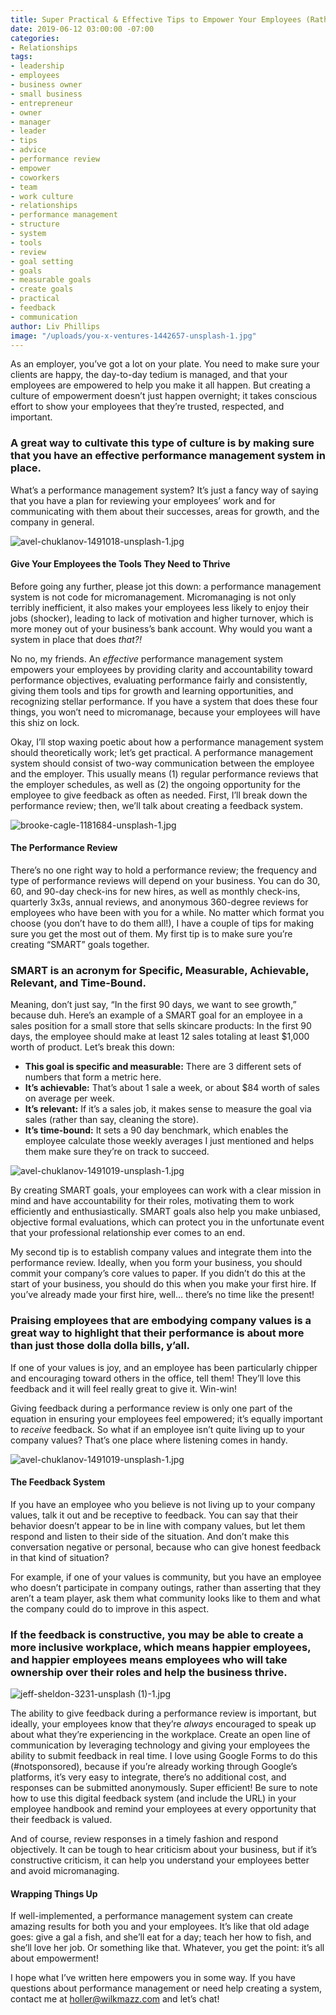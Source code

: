 ```yaml
---
title: Super Practical & Effective Tips to Empower Your Employees (Rather Than Micromanage)
date: 2019-06-12 03:00:00 -07:00
categories:
- Relationships
tags:
- leadership
- employees
- business owner
- small business
- entrepreneur
- owner
- manager
- leader
- tips
- advice
- performance review
- empower
- coworkers
- team
- work culture
- relationships
- performance management
- structure
- system
- tools
- review
- goal setting
- goals
- measurable goals
- create goals
- practical
- feedback
- communication
author: Liv Phillips
image: "/uploads/you-x-ventures-1442657-unsplash-1.jpg"
---
```


As an employer, you’ve got a lot on your plate. You need to make sure your clients are happy, the day-to-day tedium is managed, and that your employees are empowered to help you make it all happen. But creating a culture of empowerment doesn’t just happen overnight; it takes conscious effort to show your employees that they’re trusted, respected, and important. 

### A great way to cultivate this type of culture is by making sure that you have an effective performance management system in place. 

What’s a performance management system? It’s just a fancy way of saying that you have a plan for reviewing your employees’ work and for communicating with them about their successes, areas for growth, and the company in general. 

![avel-chuklanov-1491018-unsplash-1.jpg](/uploads/avel-chuklanov-1491018-unsplash-1.jpg)

#### Give Your Employees the Tools They Need to Thrive

Before going any further, please jot this down: a performance management system is not code for micromanagement. Micromanaging is not only terribly inefficient, it also makes your employees less likely to enjoy their jobs (shocker), leading to lack of motivation and higher turnover, which is more money out of your business’s bank account. Why would you want a system in place that does _that?!_

No no, my friends. An _effective_ performance management system empowers your employees by providing clarity and accountability toward performance objectives, evaluating performance fairly and consistently, giving them tools and tips for growth and learning opportunities, and recognizing stellar performance. If you have a system that does these four things, you won’t need to micromanage, because your employees will have this shiz on lock.

Okay, I’ll stop waxing poetic about how a performance management system should theoretically work; let’s get practical. A performance management system should consist of two-way communication between the employee and the employer. This usually means (1) regular performance reviews that the employer schedules, as well as (2) the ongoing opportunity for the employee to give feedback as often as needed. First, I’ll break down the performance review; then, we’ll talk about creating a feedback system.

![brooke-cagle-1181684-unsplash-1.jpg](/uploads/brooke-cagle-1181684-unsplash-1.jpg)

#### The Performance Review

There’s no one right way to hold a performance review; the frequency and type of performance reviews will depend on your business. You can do 30, 60, and 90-day check-ins for new hires, as well as monthly check-ins, quarterly 3x3s, annual reviews, and anonymous 360-degree reviews for employees who have been with you for a while. No matter which format you choose (you don’t have to do them all!), I have a couple of tips for making sure you get the most out of them. My first tip is to make sure you’re creating “SMART” goals together. 

### SMART is an acronym for Specific, Measurable, Achievable, Relevant, and Time-Bound. 

Meaning, don’t just say, “In the first 90 days, we want to see growth,” because duh. Here’s an example of a SMART goal for an employee in a sales position for a small store that sells skincare products: In the first 90 days, the employee should make at least 12 sales totaling at least $1,000 worth of product. Let’s break this down: 

- **This goal is specific and measurable:** There are 3 different sets of numbers that form a metric here. 
- **It’s achievable:** That’s about 1 sale a week, or about $84 worth of sales on average per week. 
- **It’s relevant:** If it’s a sales job, it makes sense to measure the goal via sales (rather than say, cleaning the store). 
- **It’s time-bound:** It sets a 90 day benchmark, which enables the employee calculate those weekly averages I just mentioned and helps them make sure they’re on track to succeed.

![avel-chuklanov-1491019-unsplash-1.jpg](/uploads/avel-chuklanov-1491019-unsplash-1.jpg)

By creating SMART goals, your employees can work with a clear mission in mind and have accountability for their roles, motivating them to work efficiently and enthusiastically. SMART goals also help you make unbiased, objective formal evaluations, which can protect you in the unfortunate event that your professional relationship ever comes to an end. 

My second tip is to establish company values and integrate them into the performance review. Ideally, when you form your business, you should commit your company’s core values to paper. If you didn’t do this at the start of your business, you should do this when you make your first hire. If you’ve already made your first hire, well… there’s no time like the present! 

### Praising employees that are embodying company values is a great way to highlight that their performance is about more than just those dolla dolla bills, y’all. 

If one of your values is joy, and an employee has been particularly chipper and encouraging toward others in the office, tell them! They’ll love this feedback and it will feel really great to give it. Win-win!

Giving feedback during a performance review is only one part of the equation in ensuring your employees feel empowered; it’s equally important to _receive_ feedback. So what if an employee isn’t quite living up to your company values? That’s one place where listening comes in handy. 

![avel-chuklanov-1491019-unsplash-1.jpg](/uploads/avel-chuklanov-1491019-unsplash-1.jpg)

#### The Feedback System

If you have an employee who you believe is not living up to your company values, talk it out and be receptive to feedback. You can say that their behavior doesn’t appear to be in line with company values, but let them respond and listen to their side of the situation. And don’t make this conversation negative or personal, because who can give honest feedback in that kind of situation? 

For example, if one of your values is community, but you have an employee who doesn’t participate in company outings, rather than asserting that they aren’t a team player, ask them what community looks like to them and what the company could do to improve in this aspect. 

### If the feedback is constructive, you may be able to create a more inclusive workplace, which means happier employees, and happier employees means employees who will take ownership over their roles and help the business thrive. 

![jeff-sheldon-3231-unsplash (1)-1.jpg](/uploads/jeff-sheldon-3231-unsplash%20(1)-1.jpg)

The ability to give feedback during a performance review is important, but ideally, your employees know that they’re _always_ encouraged to speak up about what they’re experiencing in the workplace. Create an open line of communication by leveraging technology and giving your employees the ability to submit feedback in real time. I love using Google Forms to do this (#notsponsored), because if you’re already working through Google’s platforms, it’s very easy to integrate, there’s no additional cost, and responses can be submitted anonymously. Super efficient! Be sure to note how to use this digital feedback system (and include the URL) in your employee handbook and remind your employees at every opportunity that their feedback is valued. 

And of course, review responses in a timely fashion and respond objectively. It can be tough to hear criticism about your business, but if it’s constructive criticism, it can help you understand your employees better and avoid micromanaging.

#### Wrapping Things Up

If well-implemented, a performance management system can create amazing results for both you and your employees. It’s like that old adage goes: give a gal a fish, and she’ll eat for a day; teach her how to fish, and she’ll love her job. Or something like that. Whatever, you get the point: it’s all about empowerment! 

I hope what I’ve written here empowers you in some way. If you have questions about performance management or need help creating a system, contact me at holler@wilkmazz.com and let’s chat! 